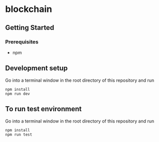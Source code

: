 # blockchain

## Getting Started

### Prerequisites 
* npm 

## Development setup 
Go into a terminal window in the root directory of this repository and run 

```
npm install 
npm run dev 
``` 

## To run test environment 
Go into a terminal window in the root directory of this repository and run 

```
npm install 
npm run test 
``` 


